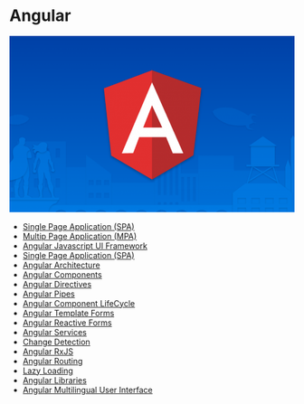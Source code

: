 # Angular
<img src="/images/Angular2-825x510.png"/>

- <a href="https://github.com/RaviTambade/Angular/blob/main/spa.md">Single Page Application (SPA)</a>
- <a href="https://github.com/RaviTambade/Angular/blob/main/mpa.md">Multip Page Application (MPA)</a>
- <a href="https://github.com/RaviTambade/Angular/blob/main/Introduction.md">Angular Javascript UI Framework</a>
- <a href="https://github.com/RaviTambade/Angular/blob/main/spa.md">Single Page Application (SPA)</a>
- <a href="https://github.com/RaviTambade/Angular/blob/main/Architecture.md">Angular Architecture</a>
- <a href="https://github.com/RaviTambade/Angular/blob/main/ComponentArchitecture.md">Angular Components</a>
- <a href="https://github.com/RaviTambade/Angular/blob/main/Directives.md">Angular Directives</a>
- <a href="https://github.com/RaviTambade/Angular/blob/main/pipes.md">Angular Pipes</a>
- <a href="https://github.com/RaviTambade/Angular/blob/main/lifecycle.md">Angular Component LifeCycle</a>
- <a href="https://github.com/RaviTambade/Angular/blob/main/templateforms.md">Angular Template Forms</a>
- <a href="https://github.com/RaviTambade/Angular/blob/main/reactiveforms.md">Angular Reactive Forms</a>
- <a href="https://github.com/RaviTambade/Angular/blob/main/Services.md">Angular Services</a>
- <a href="https://github.com/RaviTambade/Angular/blob/main/changedetection.md">Change Detection</a>
- <a href="https://github.com/RaviTambade/Angular/blob/main/rxjs.md">Angular RxJS</a>
- <a href="https://github.com/RaviTambade/Angular/blob/main/routing.md">Angular Routing</a>
- <a href="https://github.com/RaviTambade/Angular/blob/main/lazyloading.md">Lazy Loading</a>
- <a href="https://github.com/RaviTambade/Angular/blob/main/AngularLibraryDRY.md">Angular Libraries</a>
- <a href="https://github.com/RaviTambade/Angular/blob/main/multilingual.md">Angular Multilingual User Interface</a>
